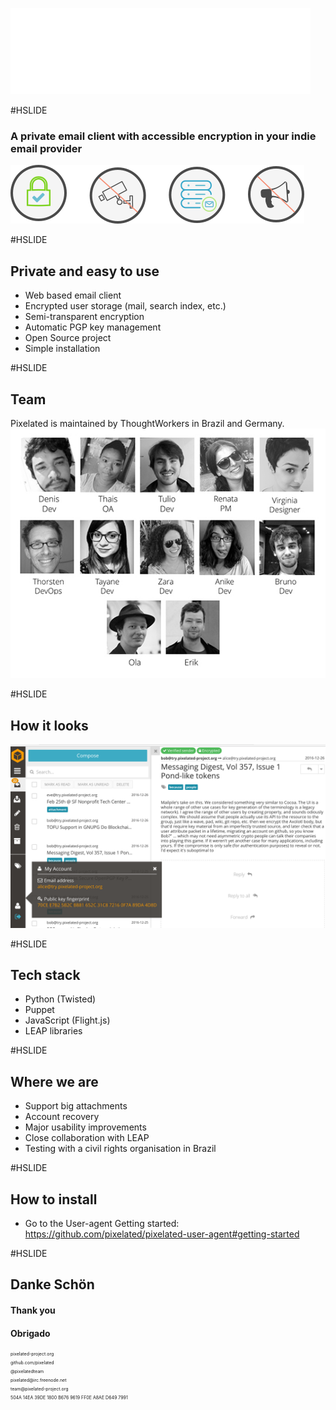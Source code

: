 <!--
See https://github.com/gitpitch/ for details
-->
![Logo](assets/Pix_logo_white.png)

#HSLIDE
### A private email client with accessible encryption in your indie email provider
![icons](assets/icons_p.png)

#HSLIDE
## Private and easy to use
* Web based email client
* Encrypted user storage (mail, search index, etc.)
* Semi-transparent encryption
* Automatic PGP key management
* Open Source project
* Simple installation

#HSLIDE

## Team
Pixelated is maintained by ThoughtWorkers in Brazil and Germany.<br>
![Team](assets/time.jpg)

#HSLIDE
## How it looks
![UI](assets/ui.jpg)

#HSLIDE
## Tech stack
* Python (Twisted)
* Puppet
* JavaScript (Flight.js)
* LEAP libraries


#HSLIDE
## Where we are

* Support big attachments
* Account recovery
* Major usability improvements
* Close collaboration with LEAP
* Testing with a civil rights organisation in Brazil


#HSLIDE
## How to install

* Go to the User-agent Getting started:
https://github.com/pixelated/pixelated-user-agent#getting-started

#HSLIDE

## Danke Schön
#### Thank you
#### Obrigado

<div style="font-size: 0.5em; line-height: 2em">
pixelated-project.org<br>
github.com/pixelated<br>
@pixelatedteam<br>
pixelated@irc.freenode.net<br>
team@pixelated-project.org <br> 504A 14EA 39DE 1800 B676 9619 FF0E A8AE D649 7991
</div>
